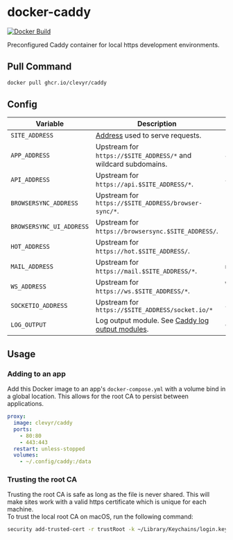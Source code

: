 # docker-caddy

[![Docker Build](https://github.com/clevyr/docker-caddy/actions/workflows/docker.yml/badge.svg)](https://github.com/clevyr/docker-caddy/actions/workflows/docker.yml)

Preconfigured Caddy container for local https development environments.

## Pull Command

```sh
docker pull ghcr.io/clevyr/caddy
```

## Config

| Variable                 | Description                                                                                                              | Default                 |
|--------------------------|--------------------------------------------------------------------------------------------------------------------------|-------------------------|
| `SITE_ADDRESS`           | [Address](https://caddyserver.com/docs/caddyfile/concepts#addresses) used to serve requests.                             | `clevyr.run`            |
| `APP_ADDRESS`            | Upstream for `https://$SITE_ADDRESS/*` and wildcard subdomains.                                                          | `app`                   |
| `API_ADDRESS`            | Upstream for `https://api.$SITE_ADDRESS/*`.                                                                              | `app`                   |
| `BROWSERSYNC_ADDRESS`    | Upstream for `https://$SITE_ADDRESS/browser-sync/*`.                                                                     | `hot:3000`              |
| `BROWSERSYNC_UI_ADDRESS` | Upstream for `https://browsersync.$SITE_ADDRESS/`.                                                                       | `hot:3001`              |
| `HOT_ADDRESS`            | Upstream for `https://hot.$SITE_ADDRESS/`.                                                                               | `hot:3000`              |
| `MAIL_ADDRESS`           | Upstream for `https://mail.$SITE_ADDRESS/*`.                                                                             | `mail`                  |
| `WS_ADDRESS`             | Upstream for `https://ws.$SITE_ADDRESS/*`.                                                                               | `websocket-server:6001` |
| `SOCKETIO_ADDRESS`       | Upstream for `https://$SITE_ADDRESS/socket.io/*`                                                                         | `app`                   |
| `LOG_OUTPUT`             | Log output module. See [Caddy log output modules](https://caddyserver.com/docs/caddyfile/directives/log#output-modules). | `discard`               |

## Usage

### Adding to an app

Add this Docker image to an app's `docker-compose.yml` with a volume bind in a global location. This allows for the root CA to persist between applications.

```yaml
proxy:
  image: clevyr/caddy
  ports:
    - 80:80
    - 443:443
  restart: unless-stopped
  volumes:
    - ~/.config/caddy:/data
```

### Trusting the root CA

Trusting the root CA is safe as long as the file is never shared. This will make sites work with a valid https certificate which is unique for each machine.  
To trust the local root CA on macOS, run the following command:

```sh
security add-trusted-cert -r trustRoot -k ~/Library/Keychains/login.keychain-db ~/.config/caddy/caddy/pki/authorities/local/root.crt
```
